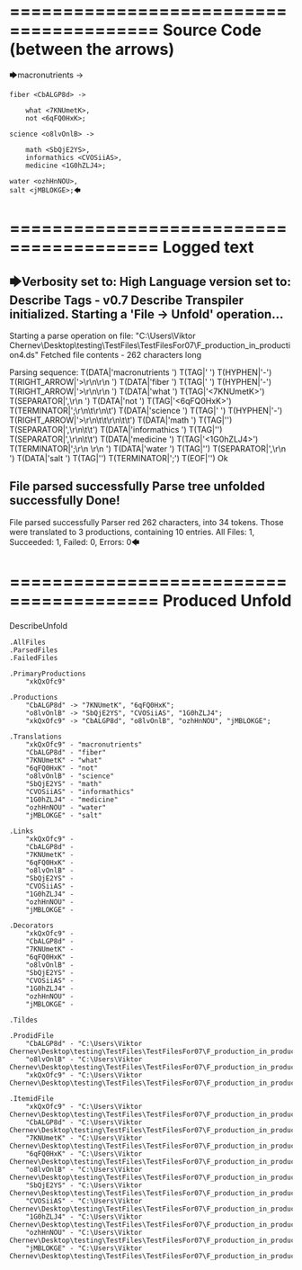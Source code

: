 ========================================
Source Code (between the arrows)
========================================

🡆macronutrients <xkQxOfc9> ->

    fiber <CbALGP8d> ->

        what <7KNUmetK>,
        not <6qFQ0HxK>;
	
	science <o8lvOnlB> ->
		
		math <SbQjE2YS>,
		informathics <CVOSiiAS>,
		medicine <1G0hZLJ4>;
    
    water <ozhHnNOU>,
    salt <jMBLOKGE>;🡄

========================================
Logged text
========================================

🡆Verbosity set to: High
Language version set to: Describe Tags - v0.7
Describe Transpiler initialized.
Starting a 'File -> Unfold' operation...
------------------------
Starting a parse operation on file: "C:\Users\Viktor Chernev\Desktop\testing\TestFiles\TestFilesFor07\F_production_in_production4.ds"
Fetched file contents - 262 characters long

Parsing sequence: T(DATA|'macronutrients ') T(TAG|'<xkQxOfc9> ') T(HYPHEN|'-') T(RIGHT_ARROW|'>\r\n\r\n    ') T(DATA|'fiber ') T(TAG|'<CbALGP8d> ') T(HYPHEN|'-') T(RIGHT_ARROW|'>\r\n\r\n        ') T(DATA|'what ') T(TAG|'<7KNUmetK>') T(SEPARATOR|',\r\n        ') T(DATA|'not ') T(TAG|'<6qFQ0HxK>') T(TERMINATOR|';\r\n\t\r\n\t') T(DATA|'science ') T(TAG|'<o8lvOnlB> ') T(HYPHEN|'-') T(RIGHT_ARROW|'>\r\n\t\t\r\n\t\t') T(DATA|'math ') T(TAG|'<SbQjE2YS>') T(SEPARATOR|',\r\n\t\t') T(DATA|'informathics ') T(TAG|'<CVOSiiAS>') T(SEPARATOR|',\r\n\t\t') T(DATA|'medicine ') T(TAG|'<1G0hZLJ4>') T(TERMINATOR|';\r\n    \r\n    ') T(DATA|'water ') T(TAG|'<ozhHnNOU>') T(SEPARATOR|',\r\n    ') T(DATA|'salt ') T(TAG|'<jMBLOKGE>') T(TERMINATOR|';') T(EOF|'<EOF>') Ok

File parsed successfully
Parse tree unfolded successfully
Done!
------------------------
File parsed successfully
Parser red 262 characters, into 34 tokens.
Those were translated to 3 productions, containing 10 entries.
All Files: 1, Succeeded: 1, Failed: 0, Errors: 0🡄

========================================
Produced Unfold
========================================

DescribeUnfold

    .AllFiles
    .ParsedFiles
    .FailedFiles

    .PrimaryProductions
        "xkQxOfc9" 

    .Productions
        "CbALGP8d" -> "7KNUmetK", "6qFQ0HxK";
        "o8lvOnlB" -> "SbQjE2YS", "CVOSiiAS", "1G0hZLJ4";
        "xkQxOfc9" -> "CbALGP8d", "o8lvOnlB", "ozhHnNOU", "jMBLOKGE";

    .Translations
        "xkQxOfc9" - "macronutrients"
        "CbALGP8d" - "fiber"
        "7KNUmetK" - "what"
        "6qFQ0HxK" - "not"
        "o8lvOnlB" - "science"
        "SbQjE2YS" - "math"
        "CVOSiiAS" - "informathics"
        "1G0hZLJ4" - "medicine"
        "ozhHnNOU" - "water"
        "jMBLOKGE" - "salt"

    .Links
        "xkQxOfc9" - 
        "CbALGP8d" - 
        "7KNUmetK" - 
        "6qFQ0HxK" - 
        "o8lvOnlB" - 
        "SbQjE2YS" - 
        "CVOSiiAS" - 
        "1G0hZLJ4" - 
        "ozhHnNOU" - 
        "jMBLOKGE" - 

    .Decorators
        "xkQxOfc9" - 
        "CbALGP8d" - 
        "7KNUmetK" - 
        "6qFQ0HxK" - 
        "o8lvOnlB" - 
        "SbQjE2YS" - 
        "CVOSiiAS" - 
        "1G0hZLJ4" - 
        "ozhHnNOU" - 
        "jMBLOKGE" - 

    .Tildes

    .ProdidFile
        "CbALGP8d" - "C:\Users\Viktor Chernev\Desktop\testing\TestFiles\TestFilesFor07\F_production_in_production4.ds"
        "o8lvOnlB" - "C:\Users\Viktor Chernev\Desktop\testing\TestFiles\TestFilesFor07\F_production_in_production4.ds"
        "xkQxOfc9" - "C:\Users\Viktor Chernev\Desktop\testing\TestFiles\TestFilesFor07\F_production_in_production4.ds"

    .ItemidFile
        "xkQxOfc9" - "C:\Users\Viktor Chernev\Desktop\testing\TestFiles\TestFilesFor07\F_production_in_production4.ds"
        "CbALGP8d" - "C:\Users\Viktor Chernev\Desktop\testing\TestFiles\TestFilesFor07\F_production_in_production4.ds"
        "7KNUmetK" - "C:\Users\Viktor Chernev\Desktop\testing\TestFiles\TestFilesFor07\F_production_in_production4.ds"
        "6qFQ0HxK" - "C:\Users\Viktor Chernev\Desktop\testing\TestFiles\TestFilesFor07\F_production_in_production4.ds"
        "o8lvOnlB" - "C:\Users\Viktor Chernev\Desktop\testing\TestFiles\TestFilesFor07\F_production_in_production4.ds"
        "SbQjE2YS" - "C:\Users\Viktor Chernev\Desktop\testing\TestFiles\TestFilesFor07\F_production_in_production4.ds"
        "CVOSiiAS" - "C:\Users\Viktor Chernev\Desktop\testing\TestFiles\TestFilesFor07\F_production_in_production4.ds"
        "1G0hZLJ4" - "C:\Users\Viktor Chernev\Desktop\testing\TestFiles\TestFilesFor07\F_production_in_production4.ds"
        "ozhHnNOU" - "C:\Users\Viktor Chernev\Desktop\testing\TestFiles\TestFilesFor07\F_production_in_production4.ds"
        "jMBLOKGE" - "C:\Users\Viktor Chernev\Desktop\testing\TestFiles\TestFilesFor07\F_production_in_production4.ds"

